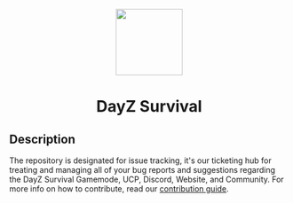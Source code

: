 <p align="center">
    <img src="https://avatars.githubusercontent.com/u/109519315?s=200&v=4" width="120">
    <h1 align="center">DayZ Survival</h1>
</p>

## Description
The repository is designated for issue tracking, it's our ticketing hub for treating and managing all of your bug reports and suggestions regarding the DayZ Survival Gamemode, UCP, Discord, Website, and Community. For more info on how to contribute, read our [contribution guide](https://github.com/dayz-survival/board/blob/main/CONTRIBUTING.md).
